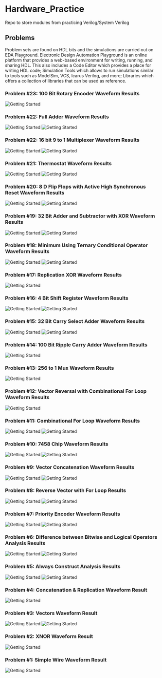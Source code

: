 # Hardware_Practice
Repo to store modules from practicing Verilog/System Verilog 

## Problems
Problem sets are found on HDL bits and the simulations are carried out on EDA Playground.
Electronic Design Automation Playground is an online platform that provides a web-based environment for writing, running, and sharing HDL.
This also includes a Code Editor which provides a place for writing HDL code; 
Simulation Tools which allows to run simulations similar to tools such as ModelSim, VCS, Icarus Verilog, and more;
Libraries which offers a collection of libraries that can be used as reference.

### Problem #23: 100 Bit Rotary Encoder Waveform Results
![Getting Started](./images/rotary_encoder.png)

### Problem #22: Full Adder Waveform Results
![Getting Started](./images/full_adder.png)
![Getting Started](./images/full_adder_2.png)

### Problem #22: 16 bit 9 to 1 Multiplexer Waveform Results
![Getting Started](./images/9to1_1.png)
![Getting Started](./images/9to1.png)

### Problem #21: Thermostat Waveform Results
![Getting Started](./images/thermostat.png)
![Getting Started](./images/thermostat2.png)

### Problem #20: 8 D Flip Flops with Active High Synchronous Reset Waveform Results
![Getting Started](./images/dffwithreset2.png)
![Getting Started](./images/dffwithreset.png)

### Problem #19: 32 Bit Adder and Subtractor with XOR Waveform Results
![Getting Started](./images/addsum1.png)
![Getting Started](./images/addsum2.png)


### Problem #18: Minimum Using Ternary Conditional Operator Waveform Results
![Getting Started](./images/min1.png)
![Getting Started](./images/min2.png)

### Problem #17: Replication XOR Waveform Results
![Getting Started](./images/replication_xor.png)

### Problem #16: 4 Bit Shift Register Waveform Results
![Getting Started](./images/shift_reg1.png)
![Getting Started](./images/shift_reg.png)

### Problem #15: 32 Bit Carry Select Adder Waveform Results
![Getting Started](./images/carry_select_adder1.png)
![Getting Started](./images/carry_select_adder.png)

### Problem #14: 100 Bit Ripple Carry Adder Waveform Results
![Getting Started](./images/adder_100b.png)

### Problem #13: 256 to 1 Mux Waveform Results
![Getting Started](./images/256to1mux.png)

### Problem #12: Vector Reversal with Combinational For Loop Waveform Results
![Getting Started](./images/vector_reversal.png)

### Problem #11: Combinational For Loop Waveform Results
![Getting Started](./images/combinationalForLoop.png)
![Getting Started](./images/combinationalForLoop2.png)

### Problem #10: 7458 Chip Waveform Results
![Getting Started](./images/7458.png)
![Getting Started](./images/7458_2.png)

### Problem #9: Vector Concatenation Waveform Results
![Getting Started](./images/vec_concat_1.png)
![Getting Started](./images/vec_concat.png)

### Problem #8: Reverse Vector with For Loop Results
![Getting Started](./images/reverse_vector2.png)
![Getting Started](./images/reverse_vector.png)

### Problem #7: Priority Encoder Waveform Results
![Getting Started](./images/priorityEncoder2.png)
![Getting Started](./images/priorityEncoder.png)

### Problem #6: Difference between Bitwise and Logical Operators Analysis Results
![Getting Started](./images/bitwise_tb.png)
![Getting Started](./images/bitwise.png)

### Problem #5: Always Construct Analysis Results
![Getting Started](./images/always.png)
![Getting Started](./images/always_1.png)

### Problem #4: Concatenation & Replication Waveform Result
![Getting Started](./images/concatenation.png)

### Problem #3: Vectors Waveform Result
![Getting Started](./images/vectors.png)
![Getting Started](./images/vectors_2.png)

### Problem #2: XNOR Waveform Result
![Getting Started](./images/xnor_bd.png)

### Problem #1: Simple Wire Waveform Result
![Getting Started](./images/simple_wire.png)
